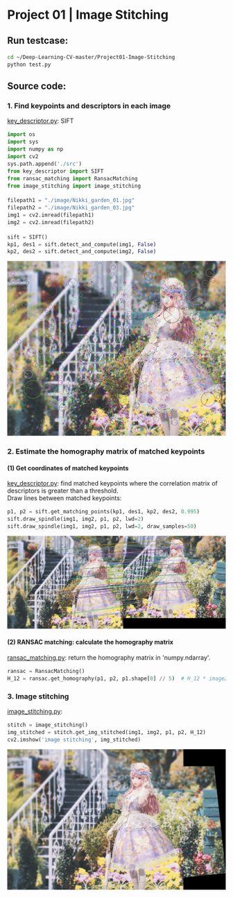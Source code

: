 # Project 01 | Image Stitching

## Run testcase:
```bash
cd ~/Deep-Learning-CV-master/Project01-Image-Stitching
python test.py
```
## Source code:
### 1. Find keypoints and descriptors in each image
[key_descriptor.py](https://github.com/GGGHSL/Deep-Learning-CV-master/blob/master/Project01-Image-Stitching/src/key_descriptor.py): SIFT  
```python
import os
import sys
import numpy as np
import cv2
sys.path.append('./src')
from key_descriptor import SIFT
from ransac_matching import RansacMatching
from image_stitching import image_stitching

filepath1 = "./image/Nikki_garden_01.jpg"
filepath2 = "./image/Nikki_garden_03.jpg"
img1 = cv2.imread(filepath1)
img2 = cv2.imread(filepath2)
 
sift = SIFT()
kp1, des1 = sift.detect_and_compute(img1, False)
kp2, des2 = sift.detect_and_compute(img2, False)
``` 
![SIFT Keypoints](https://github.com/GGGHSL/Deep-Learning-CV-master/blob/master/Project01-Image-Stitching/result/Nikki_garden_01_kp.jpg?raw=true)

### 2. Estimate the homography matrix of matched keypoints
#### (1) Get coordinates of matched keypoints  
[key_descriptor.py](https://github.com/GGGHSL/Deep-Learning-CV-master/blob/master/Project01-Image-Stitching/src/key_descriptor.py): 
find matched keypoints where the correlation matrix of descriptors is greater than a threshold.   
Draw lines between matched keypoints:  
```python
p1, p2 = sift.get_matching_points(kp1, des1, kp2, des2, 0.995)
sift.draw_spindle(img1, img2, p1, p2, lwd=2)
sift.draw_spindle(img1, img2, p1, p2, lwd=2, draw_samples=50)
```  
![Matching Spindle](https://github.com/GGGHSL/Deep-Learning-CV-master/blob/master/Project01-Image-Stitching/result/Nikki_garden_match_sample50.jpg?raw=true)

#### (2) RANSAC matching: calculate the homography matrix  
[ransac_matching.py](https://github.com/GGGHSL/Deep-Learning-CV-master/blob/master/Project01-Image-Stitching/src/ransac_matching.py):
 return the homography matrix in 'numpy.ndarray'.
```python
ransac = RansacMatching()
H_12 = ransac.get_homography(p1, p2, p1.shape[0] // 5)  # H_12 * image2 -> image1
```

### 3. Image stitching
[image_stitching.py](https://github.com/GGGHSL/Deep-Learning-CV-master/blob/master/Project01-Image-Stitching/src/image_stitching.py):  
```python
stitch = image_stitching()
img_stitched = stitch.get_img_stitched(img1, img2, p1, p2, H_12)
cv2.imshow('image stitching', img_stitched)
```  
![Stitched image](https://github.com/GGGHSL/Deep-Learning-CV-master/blob/master/Project01-Image-Stitching/result/Nikki_garden_stitched_filled.jpg?raw=true)